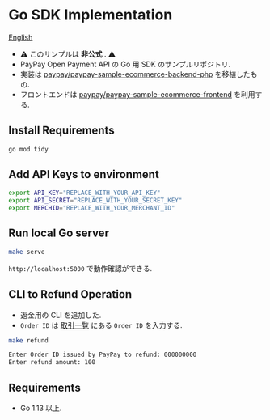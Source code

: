 # Go SDK Implementation

[English](./README.md)

- ⚠️ このサンプルは **非公式** . ⚠️
- PayPay Open Payment API の Go 用 SDK のサンプルリポジトリ.
- 実装は [paypay/paypay-sample-ecommerce-backend-php](https://github.com/paypay/paypay-sample-ecommerce-backend-php) を移植したもの.
- フロントエンドは [paypay/paypay-sample-ecommerce-frontend](https://github.com/paypay/paypay-sample-ecommerce-frontend) を利用する.

## Install Requirements

```bash
go mod tidy
```

## Add API Keys to environment

```bash
export API_KEY="REPLACE_WITH_YOUR_API_KEY"
export API_SECRET="REPLACE_WITH_YOUR_SECRET_KEY" 
export MERCHID="REPLACE_WITH_YOUR_MERCHANT_ID"
```

## Run local Go server

```bash
make serve
```

`http://localhost:5000` で動作確認ができる.

## CLI to Refund Operation

- 返金用の CLI を追加した.
- `Order ID` は [取引一覧](https://developer.paypay.ne.jp/dashboard/transactions) にある `Order ID` を入力する.

```bash
make refund

Enter Order ID issued by PayPay to refund: 000000000
Enter refund amount: 100
```

## Requirements

- Go 1.13 以上.
